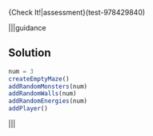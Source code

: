 
{Check It!|assessment}(test-978429840)

|||guidance
## Solution

```javascript
num = 3
createEmptyMaze()
addRandomMonsters(num)
addRandomWalls(num)
addRandomEnergies(num)
addPlayer()
```

|||